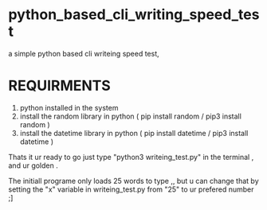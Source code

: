 # python_based_cli_writing_speed_test

a simple python based cli writeing speed test, 

# REQUIRMENTS #
1. python installed in the system
2. install the random library in python ( pip install random / pip3 install random )
3. install the datetime library in python ( pip install datetime / pip3 install datetime )

Thats it ur ready to go just type "python3 writeing_test.py" in the terminal , and ur golden .
 
The initiall programe only loads 25 words to type ,,  but u can change that by setting the "x" variable in writeing_test.py from "25"  to ur prefered number ;]

